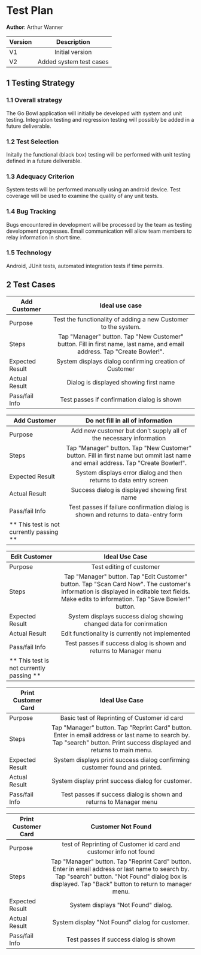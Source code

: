 # Test Plan

**Author**:  Arthur Wanner 

| Version | Description     |
| --------|:---------------:|
| V1      | Initial version |
| V2      | Added system test cases |

## 1 Testing Strategy

### 1.1 Overall strategy


The Go Bowl application will initially be developed with system and unit testing.  Integration testing and regression testing will possibly be added in a future deliverable. 


### 1.2 Test Selection

Initally the functional (black box) testing will be performed with unit testing defined in a future deliverable.


### 1.3 Adequacy Criterion

System tests will be performed manually using an android device.  Test coverage will be used to examine the quality of any unit tests.


### 1.4 Bug Tracking

Bugs encountered in development will be processed by the team as testing development progresses.  Email communication will allow team members to relay information in short time.

### 1.5 Technology

Android, JUnit tests, automated integration tests if time permits. 

## 2 Test Cases

| Add Customer | Ideal use case |
| --------|:---------------:|
| Purpose | Test the functionality of adding a new Customer to the system. |
| Steps | Tap "Manager" button.  Tap "New Customer" button.  Fill in first name, last name, and email address.  Tap "Create Bowler!".
| Expected Result | System displays dialog confirming creation of Customer |
| Actual Result | Dialog is displayed showing first name |
| Pass/fail Info | Test passes if confirmation dialog is shown |

| Add Customer | Do not fill in all of information |
| --------|:---------------:|
| Purpose | Add new customer but don't supply all of the necessary information |
| Steps | Tap "Manager" button.  Tap "New Customer" button.  Fill in first name but ommit last name and email address.  Tap "Create Bowler!".
| Expected Result | System displays error dialog and then returns to data entry screen  |
| Actual Result | Success dialog is displayed showing first name |
| Pass/fail Info | Test passes if failure confirmation dialog is shown and returns to data-entry form |
| ** This test is not currently passing ** |

| Edit Customer | Ideal Use Case |
| --------|:---------------:|
| Purpose | Test editing of customer |
| Steps | Tap "Manager" button.  Tap "Edit Customer" button.  Tap "Scan Card Now".  The customer's information is displayed in editable text fields.  Make edits to information.  Tap "Save Bowler!" button. |
| Expected Result | System displays success dialog showing changed data for conirmation |
| Actual Result | Edit functionality is currently not implemented |
| Pass/fail Info | Test passes if success dialog is shown and returns to Manager menu |
| ** This test is not currently passing ** |

| Print Customer Card | Ideal Use Case |
| --------|:---------------:|
| Purpose | Basic test of Reprinting of Customer id card |
| Steps | Tap "Manager" button.  Tap "Reprint Card" button.  Enter in email address or last name to search by.  Tap "search" button.  Print success displayed and returns to main menu.    |
| Expected Result | System displays print success dialog confirming customer found and printed. |
| Actual Result | System display print success dialog for customer. |
| Pass/fail Info | Test passes if success dialog is shown and returns to Manager menu |

| Print Customer Card | Customer Not Found |
| --------|:---------------:|
| Purpose | test of Reprinting of Customer id card and customer info not found |
| Steps | Tap "Manager" button.  Tap "Reprint Card" button.  Enter in email address or last name to search by.  Tap "search" button.  "Not Found" dialog box is displayed.  Tap "Back" button to return to manager menu.  |
| Expected Result | System displays "Not Found" dialog. |
| Actual Result | System display "Not Found" dialog for customer. |
| Pass/fail Info | Test passes if success dialog is shown |




